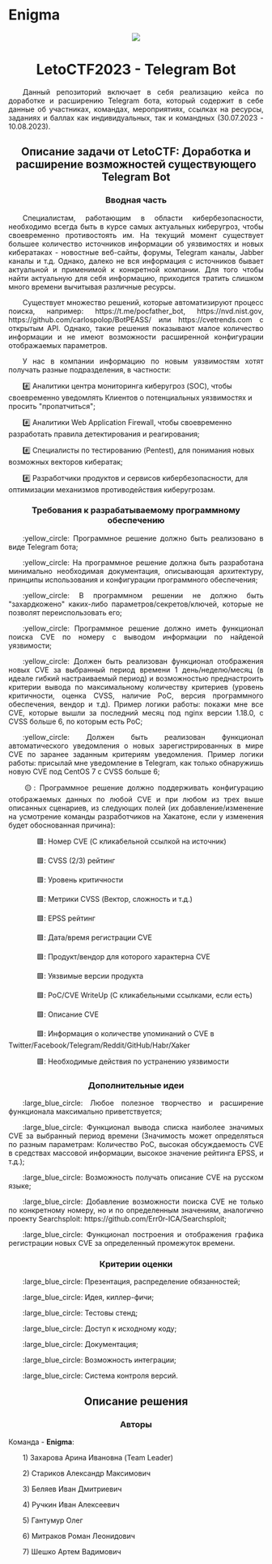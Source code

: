 # Enigma
<p align="center">
    <img src="URL">
</p>

<h1 align="center">
LetoCTF2023 - Telegram Bot
</h1>

<p align="justify">&emsp;&emsp;Данный репозиторий включает в себя реализацию кейса по доработке и расширению Telegram бота, который содержит в себе данные об участниках, командах, мероприятиях, ссылках на ресурсы, заданиях и баллах как индивидуальных, так и командных (30.07.2023 - 10.08.2023).</p>

<h2 align="center">
    Описание задачи от LetoCTF: Доработка и расширение возможностей существующего Telegram Bot
</h2>

<h3 align="center">
    Вводная часть
</h3> 

<p align="justify">&emsp;&emsp;Специалистам, работающим в области кибербезопасности, необходимо всегда быть в курсе самых актуальных киберугроз, чтобы своевременно противостоять им. На текущий момент существует большее количество источников информации об уязвимостях и новых кибератаках - новостные веб-сайты, форумы, Telegram каналы, Jabber каналы и т.д. Однако, далеко не вся информация с источников бывает актуальной и применимой к конкретной компании. Для того чтобы найти актуальную для себя информацию, приходится тратить слишком много времени вычитывая различные ресурсы.</p>

<p align="justify">&emsp;&emsp;Существует множество решений, которые автоматизируют процесс поиска, например: https://t.me/pocfather_bot, https://nvd.nist.gov, https://github.com/carlospolop/BotPEASS/ или https://cvetrends.com с открытым API. Однако, такие решения показывают малое количество информации и не имеют возможности расширенной конфигурации отображаемых параметров.</p>

<p align="justify">&emsp;&emsp;У нас в компании информацию по новым уязвимостям хотят получать разные подразделения, в частности:</p>

&emsp;&emsp;:hash: Аналитики центра мониторинга киберугроз (SOC), чтобы своевременно уведомлять Клиентов о потенциальных уязвимостях и просить "пропатчиться";

&emsp;&emsp;:hash: Аналитики Web Application Firewall, чтобы своевременно разработать правила детектирования и реагирования;

&emsp;&emsp;:hash: Специалисты по тестированию (Pentest), для понимания новых возможных векторов кибератак;

&emsp;&emsp;:hash: Разработчики продуктов и сервисов кибербезопасности, для оптимизации механизмов противодействия киберугрозам.


<h3 align="center">
    Требования к разрабатываемому программному обеспечению
</h3> 

<p align="justify">&emsp;&emsp;:yellow_circle: Программное решение должно быть реализовано в виде Telegram бота;</p>

<p align="justify">&emsp;&emsp;:yellow_circle: На программное решение должна быть разработана минимально необходимая документация, описывающая архитектуру, принципы использования и конфигурации программного обеспечения;</p>

<p align="justify">&emsp;&emsp;:yellow_circle: В программном решении не должно быть "захардкожено" каких-либо параметров/секретов/ключей, которые не позволят переиспользовать его;</p>

<p align="justify">&emsp;&emsp;:yellow_circle: Программное решение должно иметь функционал поиска CVE по номеру с выводом информации по найденой уязвимости;</p>

<p align="justify">&emsp;&emsp;:yellow_circle: Должен быть реализован функционал отображения новых CVE за выбранный период времени 1 день/неделю/месяц (в идеале гибкий настраиваемый период) и возможностью преднастроить критерии вывода по максимальному количеству критериев (уровень критичности, оценка CVSS, наличие PoC, версия программного обеспечения, вендор и т.д). Пример логики работы: покажи мне все CVE, которые вышли за последний месяц под nginx версии 1.18.0, с CVSS больше 6, по которым есть PoC;</p>

<p align="justify">&emsp;&emsp;:yellow_circle: Должен быть реализован функционал автоматического уведомления о новых зарегистрированных в мире CVE  по заранее заданным критериям уведомления. Пример логики работы: присылай мне уведомление в Telegram, как только обнаружишь новую CVE  под CentOS 7 с CVSS больше 6;</p>
 
<p align="justify">&emsp;&emsp;🟡: Программное решение должно поддерживать конфигурацию отображаемых данных по любой CVE и при любом из трех выше описанных сценариев, из следующих полей (их добавление/изменение на усмотрение команды разработчиков на Хакатоне, если у изменения будет обоснованная причина):</p>

&emsp;&emsp;&emsp;&emsp;🟪: Номер CVE (С кликабельной ссылкой на источник)

&emsp;&emsp;&emsp;&emsp;🟪: CVSS (2/3) рейтинг

&emsp;&emsp;&emsp;&emsp;🟪: Уровень критичности

&emsp;&emsp;&emsp;&emsp;🟪: Метрики CVSS (Вектор, сложность и т.д.)

&emsp;&emsp;&emsp;&emsp;🟪: EPSS рейтинг

&emsp;&emsp;&emsp;&emsp;🟪: Дата/время регистрации CVE 

&emsp;&emsp;&emsp;&emsp;🟪: Продукт/вендор для которого характерна CVE 

&emsp;&emsp;&emsp;&emsp;🟪: Уязвимые версии продукта

&emsp;&emsp;&emsp;&emsp;🟪: PoC/CVE WriteUp (С кликабельными ссылками, если есть)

&emsp;&emsp;&emsp;&emsp;🟪: Описание CVE

&emsp;&emsp;&emsp;&emsp;🟪: Информация о количестве упоминаний о CVE в Twitter/Facebook/Telegram/Reddit/GitHub/Habr/Xaker

&emsp;&emsp;&emsp;&emsp;🟪: Необходимые действия по устранению уязвимости 


<h3 align="center">
    Дополнительные идеи
</h3> 

<p align="justify">&emsp;&emsp;:large_blue_circle: Любое полезное творчество и расширение функционала максимально приветствуется;</p>

<p align="justify">&emsp;&emsp;:large_blue_circle: Функционал вывода списка наиболее значимых CVE за выбранный период времени (Значимость может определяться по разным параметрам: Количество PoC, высокая обсуждаемость CVE в средствах массовой информации, высокое значение рейтинга EPSS, и т.д.);</p>

<p align="justify">&emsp;&emsp;:large_blue_circle: Возможность получать описание CVE на русском языке;</p>

<p align="justify">&emsp;&emsp;:large_blue_circle: Добавление возможности поиска CVE не только по конкретному номеру, но и по определенным значениям, аналогично проекту Searchsploit: https://github.com/Err0r-ICA/Searchsploit;</p>

<p align="justify">&emsp;&emsp;:large_blue_circle: Функционал построения и отображения графика регистрации новых CVE за определенный промежуток времени.</p>


<h3 align="center">
    Критерии оценки
</h3>  

<p align="justify">&emsp;&emsp;:large_blue_circle: Презентация, распределение обязанностей;</p>

<p align="justify">&emsp;&emsp;:large_blue_circle: Идея, киллер-фичи;</p>

<p align="justify">&emsp;&emsp;:large_blue_circle: Тестовы стенд;<p>

<p align="justify">&emsp;&emsp;:large_blue_circle: Доступ к исходному коду;</p>

<p align="justify">&emsp;&emsp;:large_blue_circle: Документация;</p>

<p align="justify">&emsp;&emsp;:large_blue_circle: Возможность интеграции;</p>
 
<p align="justify">&emsp;&emsp;:large_blue_circle: Система контроля версий.</p>


<h2 align="center">
    Описание решения
</h2>

<h3 align="center">
    Авторы
</h3>

Команда - **Enigma**:
<p align="justify">&emsp;&emsp;1) Захарова Арина Ивановна (Team Leader)</p>
<p align="justify">&emsp;&emsp;2) Стариков Александр Максимович</p>
<p align="justify">&emsp;&emsp;3) Беляев Иван Дмитриевич</p>
<p align="justify">&emsp;&emsp;4) Ручкин Иван Алексеевич</p>
<p align="justify">&emsp;&emsp;5) Гантумур Олег </p>
<p align="justify">&emsp;&emsp;6) Митраков Роман Леонидович</p>
<p align="justify">&emsp;&emsp;7) Шешко Артем Вадимович</p>



